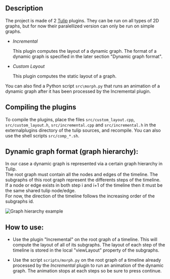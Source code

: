 Description
---
The project is made of 2 [Tulip](http://tulip.labri.fr/) plugins. They can be run on all types of 2D graphs, but for now their paralellized version can only be run on simple graphs.

* _Incremental_

   This plugin computes the layout of a dynamic graph. The format of a dynamic graph is specified in the later section "Dynamic graph format".

* _Custom Layout_

   This plugin computes the static layout of a graph.

You can also find a Python script `src\morph.py` that runs an animation of a dynamic graph after it has been processed by the Incremental plugin.


Compiling the plugins
---
To compile the plugins, place the files ```src/custom_layout.cpp```, ```src/custom_layout.h```, ```src/incremental.cpp``` and ```src/incremental.h``` in the externalplugins directory of the tulip sources, and recompile. You can also use the shell scripts ```src/comp_*.sh```.

Dynamic graph format (graph hierarchy): 
---
In our case a dynamic graph is represented via a certain graph hierarchy in Tulip.  
The root graph must contain all the nodes and edges of the timeline. The subgraphs of this root graph represent the differents steps of the timeline.  
If a node or edge exists in both step i and i+1 of the timeline then it must be the same shared tulip node/edge.  
For now, the direction of the timeline follows the increasing order of the subgraphs id.  

![Graph hierarchy example](https://i.imgur.com/1Sj3qLQ.png "Graph hierarchy example")

How to use:
---
* Use the plugin "Incremental" on the root graph of a timeline. This will compute the layout of all of its subgraphs. The layout of each step of the timeline is stored in the local "viewLayout" property of the subgraphs.

* Use the script ```scripts/morph.py``` on the root graph of a timeline already processed by the _Incremental_ plugin to run an animation of the dynamic graph. The animation stops at each steps so be sure to press continue.
